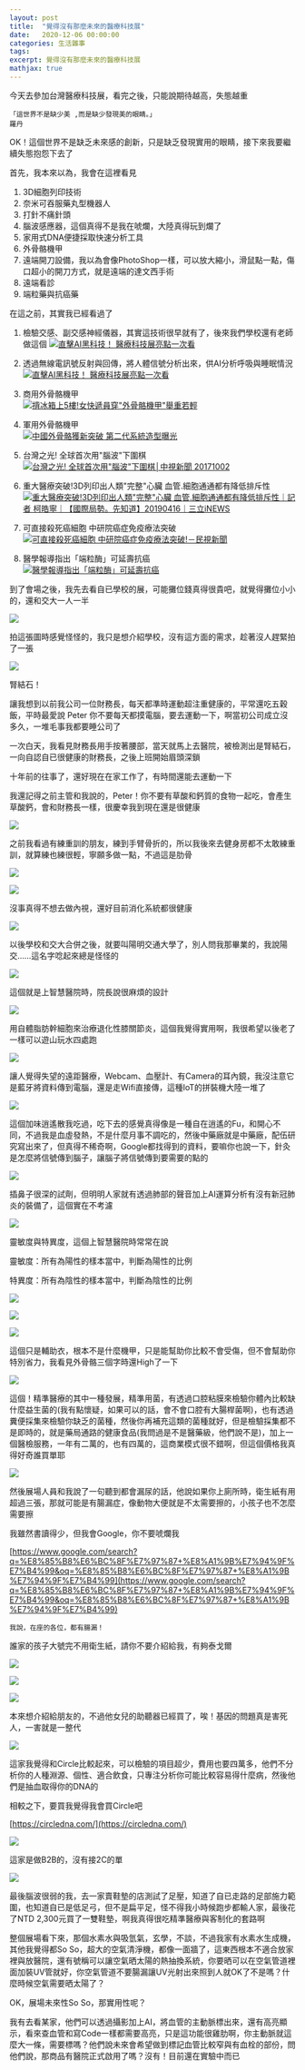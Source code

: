 ```yaml
---
layout: post
title:  "覺得沒有那麼未來的醫療科技展"
date:   2020-12-06 00:00:00
categories: 生活雜事
tags: 
excerpt: 覺得沒有那麼未來的醫療科技展
mathjax: true
---
```


今天去參加台灣醫療科技展，看完之後，只能說期待越高，失態越重

```
「這世界不是缺少美 ,而是缺少發現美的眼睛。」
羅丹
```

OK！這個世界不是缺乏未來感的創新，只是缺乏發現實用的眼睛，接下來我要繼續失態抱怨下去了

首先，我本來以為，我會在這裡看見
1. 3D細胞列印技術
2. 奈米可吞服藥丸型機器人
3. 打針不痛針頭
4. 腦波感應器，這個真得不是我在唬爛，大陸真得玩到爛了
5. 家用式DNA便捷採取快速分析工具
6. 外骨骼機甲
7. 遠端開刀設備，我以為會像PhotoShop一樣，可以放大縮小，滑鼠點一點，傷口超小的開刀方式，就是遠端的達文西手術
8. 遠端看診
9. 端粒藥與抗癌藥

在這之前，其實我已經看過了

1. 檢驗交感、副交感神經儀器，其實這技術很早就有了，後來我們學校還有老師做這個
[![直擊AI黑科技！ 醫療科技展亮點一次看](https://img.youtube.com/vi/5y0E0Tm0-Q4/0.jpg)](https://www.youtube.com/watch?v=5y0E0Tm0-Q4)

2. 透過無線電訊號反射與回傳，將人體信號分析出來，供AI分析呼吸與睡眠情況
[![直擊AI黑科技！ 醫療科技展亮點一次看](https://img.youtube.com/vi/CXy1byguvJY/0.jpg)](https://www.youtube.com/watch?v=CXy1byguvJY)

3. 商用外骨骼機甲              
[![揹冰箱上5樓!女快遞員穿"外骨骼機甲"舉重若輕](https://img.youtube.com/vi/L9ctStQKMb0/0.jpg)](https://www.youtube.com/watch?v=L9ctStQKMb0)

4. 軍用外骨骼機甲             
[![中國外骨骼獲新突破 第二代系統造型曝光](https://img.youtube.com/vi/YFvuT5fkv-s/0.jpg)](https://www.youtube.com/watch?v=YFvuT5fkv-s)

5. 台灣之光! 全球首次用"腦波"下圍棋             
[![台灣之光! 全球首次用"腦波"下圍棋│中視新聞 20171002](https://img.youtube.com/vi/l65klzx720E/0.jpg)](https://www.youtube.com/watch?v=l65klzx720E)

6. 重大醫療突破!3D列印出人類"完整"心臟 血管.細胞通通都有降低排斥性
[![重大醫療突破!3D列印出人類"完整"心臟 血管.細胞通通都有降低排斥性｜記者 柯皓寧｜【國際局勢。先知道】20190416｜三立iNEWS](https://img.youtube.com/vi/vP_cx8YigtY/0.jpg)](https://www.youtube.com/watch?v=vP_cx8YigtY)

7. 可直接殺死癌細胞 中研院癌症免疫療法突破
[![可直接殺死癌細胞 中研院癌症免疫療法突破!－民視新聞](https://img.youtube.com/vi/UX7-L9ri32o/0.jpg)](https://www.youtube.com/watch?v=UX7-L9ri32o)

8. 醫學報導指出「端粒酶」可延壽抗癌             
[![醫學報導指出「端粒酶」可延壽抗癌](https://img.youtube.com/vi/BTTJh1n6pCk/0.jpg)](https://www.youtube.com/watch?v=BTTJh1n6pCk)

到了會場之後，我先去看自已學校的展，可能攤位錢真得很貴吧，就覺得攤位小小的，還和交大一人一半

![](/blog/images/202012061706.jpg)

拍這張圖時感覺怪怪的，我只是想介紹學校，沒有這方面的需求，趁著沒人趕緊拍了一張

![](/blog/images/202012061707.jpg)

腎結石！

讓我想到以前我公司一位財務長，每天都準時運動超注重健康的，平常還吃五穀飯，平時最愛說 Peter 你不要每天都摸電腦，要去運動一下，啊當初公司成立沒多久，一堆毛事我都要睡公司了

一次白天，我看見財務長用手按著腰部，當天就馬上去醫院，被檢測出是腎結石，一向自認自已很健康的財務長，之後上班開始眉頭深鎖

十年前的往事了，還好現在在家工作了，有時間還能去運動一下

我還記得之前主管和我說的，Peter！你不要有草酸和鈣質的食物一起吃，會產生草酸鈣，會和財務長一樣，很慶幸我到現在還是很健康

![](/blog/images/202012061708.jpg)

之前我看過有練重訓的朋友，練到手臂骨折的，所以我後來去健身房都不太敢練重訓，就算練也練很輕，寧願多做一點，不過這是肋骨

![](/blog/images/202012061709.jpg)

![](/blog/images/202012061710.jpg)

沒事真得不想去做內視，還好目前消化系統都很健康

![](/blog/images/202012061711.jpg)

以後學校和交大合併之後，就要叫陽明交通大學了，別人問我那畢業的，我說陽交……這名字唸起來總是怪怪的

![](/blog/images/202012061712.jpg)

這個就是上智慧醫院時，院長說很麻煩的設計

![](/blog/images/202012061713.jpg)

用自體脂肪幹細胞來治療退化性膝關節炎，這個我覺得實用啊，我很希望以後老了一樣可以遊山玩水四處跑

![](/blog/images/202012061714.jpg)

讓人覺得失望的遠距醫療，Webcam、血壓計、有Camera的耳內鏡，我沒注意它是藍牙將資料傳到電腦，還是走Wifi直接傳，這種IoT的拼裝機大陸一堆了

![](/blog/images/202012061715.jpg)

這個加味逍遙散我吃過，吃下去的感覺真得像是一種自在逍遙的Fu，和開心不同，不過我是血虛發熱，不是什麼月事不調吃的，然後中藥廠就是中藥廠，配伍研究寫出來了，但真得不稀奇啊，Google都找得到的資料，要嘛你也說一下，針灸是怎麼將信號傳到腦子，讓腦子將信號傳到要需要的點的

![](/blog/images/202012061716.jpg)

插鼻子很深的試劑，但明明人家就有透過肺部的聲音加上AI運算分析有沒有新冠肺炎的裝備了，這個實在不考濾

![](/blog/images/202012061717.jpg)

靈敏度與特異度，這個上智慧醫院時常常在說

靈敏度：所有為陽性的樣本當中，判斷為陽性的比例

特異度：所有為陰性的樣本當中，判斷為陰性的比例

![](/blog/images/202012061718.jpg)

![](/blog/images/202012061719.jpg)

![](/blog/images/202012061720.jpg)

這個只是輔助衣，根本不是什麼機甲，只是能幫助你比較不會受傷，但不會幫助你特別省力，我看見外骨骼三個字時還High了一下

![](/blog/images/202012061721.jpg)

這個！精準醫療的其中一種發展，精準用菌，有透過口腔粘膜來檢驗你體內比較缺什麼益生菌的(我有點懷疑，如果可以的話，會不會口腔有大腸桿菌啊)，也有透過糞便採集來檢驗你缺乏的菌種，然後你再補充這類的菌種就好，但是檢驗採集都不是即時的，就是藥局通路的健康食品(我問過是不是醫藥級，他們說不是)，加上一個醫檢服務，一年有二萬的，也有四萬的，這商業模式很不錯啊，但這個價格我真得好奇誰買單耶

![](/blog/images/202012061722.jpg)

然後展場人員和我說了一句聽到都會漏尿的話，他說如果你上廁所時，衛生紙有用超過三張，那就可能是有腸漏症，像動物大便就是不太需要擦的，小孩子也不怎麼需要擦

我雖然書讀得少，但我會Google，你不要唬爛我

[https://www.google.com/search?q=%E8%85%B8%E6%BC%8F%E7%97%87+%E8%A1%9B%E7%94%9F%E7%B4%99&oq=%E8%85%B8%E6%BC%8F%E7%97%87+%E8%A1%9B%E7%94%9F%E7%B4%99](https://www.google.com/search?q=%E8%85%B8%E6%BC%8F%E7%97%87+%E8%A1%9B%E7%94%9F%E7%B4%99&oq=%E8%85%B8%E6%BC%8F%E7%97%87+%E8%A1%9B%E7%94%9F%E7%B4%99)

```
我說，在座的各位，都有腸漏！
```

誰家的孩子大號完不用衛生紙，請你不要介紹給我，有夠泰戈爾

![](/blog/images/202012061723.jpg)

![](/blog/images/202012061725.jpg)

![](/blog/images/202012061726.jpg)

本來想介紹給朋友的，不過他女兒的助聽器已經買了，唉！基因的問題真是害死人，一害就是一整代

![](/blog/images/202012061727.jpg)

這家我覺得和Circle比較起來，可以檢驗的項目超少，費用也要四萬多，他們不分析你的人種淵源、個性、適合飲食，只專注分析你可能比較容易得什麼病，然後他們是抽血取得你的DNA的

相較之下，要買我覺得我會買Circle吧

[https://circledna.com/](https://circledna.com/)

![](/blog/images/202012061728.jpg)

這家是做B2B的，沒有接2C的單

![](/blog/images/202012061727.jpg)

最後腦波很弱的我，去一家賣鞋墊的店測試了足壓，知道了自已走路的足部施力範圍，也知道自已是低足弓，但不是扁平足，怪不得我小時候跑步都輸人家，最後花了NTD 2,300元買了一雙鞋墊，啊我真得很吃精準醫療與客制化的套路啊

整個展場看下來，那個水素水與吸氫氣，玄學，不談，不過我家有水素水生成機，其他我覺得都So So，超大的空氣清淨機，都像一面牆了，這東西根本不適合放家裡與放醫院，還有號稱可以讓空氣晒太陽的熱抽換系統，你要晒可以在空氣管道裡面加裝UV管就好，你空氣管道不要腸漏讓UV光射出來照到人就OK了不是嗎？什麼時候空氣需要晒太陽了？

OK，展場未來性So So，那實用性呢？

我有去看某家，他們可以透過攝影加上AI，將血管的主動脈標出來，還有高亮顯示，看來查血管和寫Code一樣都需要高亮，只是這功能很雞肋啊，你主動脈就這麼大一條，需要標嗎？他們說未來會希望做到標記血管比較窄與有血栓的部份，問他們說，那商品有醫院正式啟用了嗎？沒有！目前還在實驗中而已